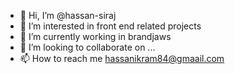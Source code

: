 - 👋 Hi, I’m @hassan-siraj
- 👀 I’m interested in front end related projects
- 🌱 I’m currently working in brandjaws
- 💞️ I’m looking to collaborate on ...
- 📫 How to reach me 
hassanikram84@gmaail.com

<!---
hassan-siraj/hassan-siraj is a ✨ special ✨ repository because its `README.md` (this file) appears on your GitHub profile.
You can click the Preview link to take a look at your changes.
--->

